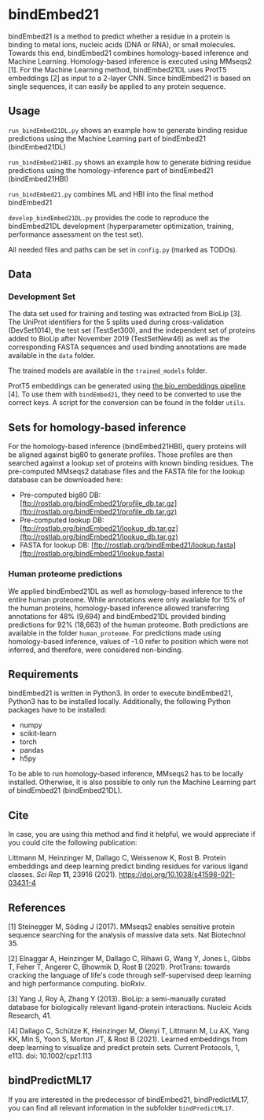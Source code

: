 # bindEmbed21

bindEmbed21 is a method to predict whether a residue in a protein is binding to metal ions, nucleic acids (DNA or RNA), or small molecules. Towards this end, bindEmbed21 combines homology-based inference and Machine Learning. Homology-based inference is executed using MMseqs2 [1]. For the Machine Learning method, bindEmbed21DL uses ProtT5 embeddings [2] as input to a 2-layer CNN. Since bindEmbed21 is based on single sequences, it can easily be applied to any protein sequence.

## Usage

`run_bindEmbed21DL.py` shows an example how to generate binding residue predictions using the Machine Learning part of bindEmbed21 (bindEmbed21DL)

`run_bindEmbed21HBI.py` shows an example how to generate bidning residue predictions using the homology-inference part of bindEmbed21 (bindEmbed21HBI)

`run_bindEmbed21.py` combines ML and HBI into the final method bindEmbed21

`develop_bindEmbed21DL.py` provides the code to reproduce the bindEmbed21DL development (hyperparameter optimization, training, performance assessment on the test set).

All needed files and paths can be set in `config.py` (marked as TODOs).

## Data

### Development Set

The data set used for training and testing was extracted from BioLip [3]. The UniProt identifiers for the 5 splits used during cross-validation (DevSet1014), the test set (TestSet300), and the independent set of proteins added to BioLip after November 2019 (TestSetNew46) as well as the corresponding FASTA sequences and used binding annotations are made available in the `data` folder.

The trained models are available in the `trained_models` folder.

ProtT5 embeddings can be generated using [the bio_embeddings pipeline](https://github.com/sacdallago/bio_embeddings) [4]. To use them with `bindEmbed21`, they need to be converted to use the correct keys. A script for the conversion can be found in the folder `utils`.

## Sets for homology-based inference
For the homology-based inference (bindEmbed21HBI), query proteins will be aligned against big80 to generate profiles. Those profiles are then searched against a lookup set of proteins with known binding residues. The pre-computed MMseqs2 database files and the FASTA file for the lookup database can be downloaded here:

* Pre-computed big80 DB: [ftp://rostlab.org/bindEmbed21/profile_db.tar.gz](ftp://rostlab.org/bindEmbed21/profile_db.tar.gz)
* Pre-computed lookup DB: [ftp://rostlab.org/bindEmbed21/lookup_db.tar.gz](ftp://rostlab.org/bindEmbed21/lookup_db.tar.gz)
* FASTA for lookup DB: [ftp://rostlab.org/bindEmbed21/lookup.fasta](ftp://rostlab.org/bindEmbed21/lookup.fasta)

### Human proteome predictions

We applied bindEmbed21DL as well as homology-based inference to the entire human proteome. While annotations were only available for 15% of the human proteins, homology-based inference allowed transferring annotations for 48% (9,694) and bindEmbed21DL provided binding predictions for 92% (18,663) of the human proteome. Both predictions are available in the folder `human_proteome`. For predictions made using homology-based inference, values of -1.0 refer to position which were not inferred, and therefore, were considered non-binding.

## Requirements

bindEmbed21 is written in Python3. In order to execute bindEmbed21, Python3 has to be installed locally. Additionally, the following Python packages have to be installed:
- numpy
- scikit-learn
- torch
- pandas
- h5py

To be able to run homology-based inference, MMseqs2 has to be locally installed. Otherwise, it is also possible to only run the Machine Learning part of bindEmbed21 (bindEmbed21DL).

## Cite

In case, you are using this method and find it helpful, we would appreciate if you could cite the following publication:

Littmann M, Heinzinger M, Dallago C, Weissenow K, Rost B. Protein embeddings and deep learning predict binding residues for various ligand classes. *Sci Rep* **11**, 23916 (2021). https://doi.org/10.1038/s41598-021-03431-4


## References
[1] Steinegger M, Söding J (2017). MMseqs2 enables sensitive protein sequence searching for the analysis of massive data sets. Nat Biotechnol 35.

[2] Elnaggar A, Heinzinger M, Dallago C, Rihawi G, Wang Y, Jones L, Gibbs T, Feher T, Angerer C, Bhowmik D, Rost B (2021). ProtTrans: towards cracking the language of life's code through self-supervised deep learning and high performance computing. bioRxiv.

[3] Yang J, Roy A, Zhang Y (2013). BioLip: a semi-manually curated database for biologically relevant ligand-protein interactions. Nucleic Acids Research, 41.

[4] Dallago C, Schütze K, Heinzinger M, Olenyi T, Littmann M, Lu AX, Yang KK, Min S, Yoon S, Morton JT, & Rost B (2021). Learned embeddings from deep learning to visualize and predict protein sets. Current Protocols, 1, e113. doi: 10.1002/cpz1.113


## bindPredictML17
If you are interested in the predecessor of bindEmbed21, bindPredictML17, you can find all relevant information in the subfolder `bindPredictML17`.
